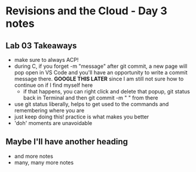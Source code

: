 # Revisions and the Cloud - Day 3 notes 

## Lab 03 Takeaways
- make sure to always ACP!
- during C, if you forget -m "message" after git commit, a new page will pop open in VS Code and you'll have an opportunity to write a commit message there. **GOOGLE THIS LATER** since I am still not sure how to continue on if I find myself here
    - if that happens, you can right click and delete that popup, git status back in Terminal and then git commit -m "  " from there 
- use git status liberally, helps to get used to the commands and remembering where you are
- just keep doing this! practice is what makes you better 
- 'doh' moments are unavoidable 


## Maybe I'll have another heading 
- and more notes
- many, many more notes

